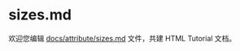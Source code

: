 sizes.md
===

欢迎您编辑 <a target="__blank" href="https://github.com/jaywcjlove/html-tutorial/blob/main/docs/attribute/sizes.md">docs/attribute/sizes.md</a> 文件，共建 HTML Tutorial 文档。